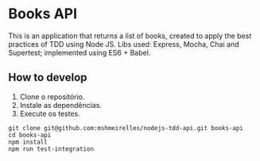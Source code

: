 # Books API
This is an application that returns a list of books, created to apply the best practices of TDD using Node JS. Libs used: Express, Mocha, Chai and Supertest; implemented using ES6 + Babel.

## How to develop

1. Clone o repositório.
2. Instale as dependências.
3. Execute os testes.

```console
git clone git@github.com:mshmeirelles/nodejs-tdd-api.git books-api
cd books-api
npm install
npm run test-integration
```
